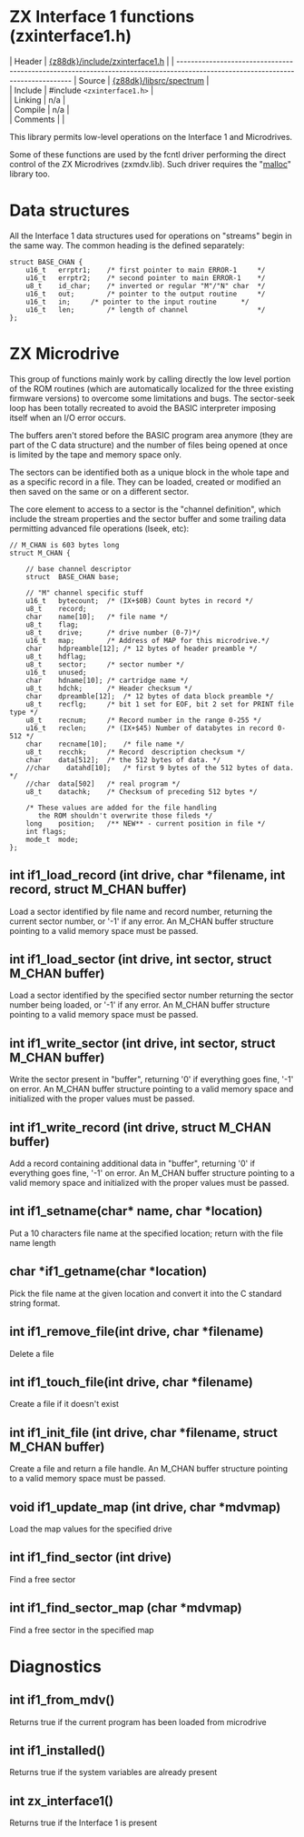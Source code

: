 # ZX Interface 1 functions (zxinterface1.h)

 | Header     | [{z88dk}/include/zxinterface1.h](https://raw.githubusercontent.com/z88dk/z88dk/master/include/zxinterface1.h)    |
 | -------------------------------------------------------------------------------------------------------------------------------
 | Source     | [{z88dk}/libsrc/spectrum](https://github.com/z88dk/z88dk/tree/master/libsrc/spectrum)                   |         
 | Include    | #include `<zxinterface1.h>`             |                                                                           
 | Linking    | n/a                          |                                                                                    
 | Compile    | n/a                          |                                                                                    
 | Comments   |                              |                                                                                    

This library permits low-level operations on the Interface 1 and Microdrives.

Some of these functions are used by the fcntl driver performing the direct control of the ZX Microdrives (zxmdv.lib).  Such driver requires the "[malloc](library/memory_allocation)" library too.


# Data structures

All the Interface 1 data structures used for operations on "streams" begin in the same way.
The common heading is the defined separately:

	
	struct BASE_CHAN {
		u16_t	errptr1;	/* first pointer to main ERROR-1     */
		u16_t	errptr2;	/* second pointer to main ERROR-1    */
		u8_t	id_char;	/* inverted or regular "M"/"N" char  */
		u16_t	out;		/* pointer to the output routine     */
		u16_t	in;		/* pointer to the input routine      */
		u16_t	len;		/* length of channel                 */
	};


# ZX Microdrive

This group of functions mainly work by calling directly the low level portion of the ROM routines (which are automatically localized for the three existing firmware versions) to overcome some limitations and bugs.
The sector-seek loop has been totally recreated to avoid the BASIC interpreter imposing itself when an I/O error occurs.

The buffers aren't stored before the BASIC program area anymore (they are part of the C data structure) and the number of files being opened at once is limited by the tape and memory space only.

The sectors can be identified both as a unique block in the whole tape and as a specific record in a file.  They can be loaded, created or modified an then saved on the same or on a different sector.

The core element to access to a sector is the "channel definition", which include the stream properties and the sector buffer and some trailing data permitting advanced file operations (lseek, etc):

	
	// M_CHAN is 603 bytes long
	struct M_CHAN {
	
		// base channel descriptor
		struct	BASE_CHAN base;
	
		// "M" channel specific stuff
		u16_t	bytecount;	/* (IX+$0B) Count bytes in record */
		u8_t	record;
		char    name[10];	/* file name */
		u8_t	flag;
		u8_t	drive;		/* drive number (0-7)*/
		u16_t	map;		/* Address of MAP for this microdrive.*/
		char    hdpreamble[12];	/* 12 bytes of header preamble */
		u8_t	hdflag;
		u8_t	sector;		/* sector number */
		u16_t	unused;
		char    hdname[10];	/* cartridge name */
		u8_t	hdchk;		/* Header checksum */
		char    dpreamble[12];	/* 12 bytes of data block preamble */
		u8_t	recflg;		/* bit 1 set for EOF, bit 2 set for PRINT file type */
		u8_t	recnum;		/* Record number in the range 0-255 */
		u16_t	reclen;		/* (IX+$45) Number of databytes in record 0-512 */
		char    recname[10];	/* file name */
		u8_t	recchk;		/* Record  description checksum */
		char    data[512];	/* the 512 bytes of data. */
		//char    datahd[10];	/* first 9 bytes of the 512 bytes of data. */
		//char	data[502]	/* real program */
		u8_t	datachk;	/* Checksum of preceding 512 bytes */
	
		/* These values are added for the file handling
		   the ROM shouldn't overwrite those fileds */
		long	position;	/** NEW** - current position in file */
		int	flags;
		mode_t	mode;
	};


## int if1_load_record (int drive, char *filename, int record, struct M_CHAN buffer)

Load a sector identified by file name and record number, returning the current sector number, or '-1' if any error.
An M_CHAN buffer structure pointing to a valid memory space must be passed.

## int if1_load_sector (int drive, int sector, struct M_CHAN buffer)

Load a sector identified by the specified sector number returning the sector number being loaded, or '-1' if any error. 
An M_CHAN buffer structure pointing to a valid memory space must be passed.

## int if1_write_sector (int drive, int sector, struct M_CHAN buffer)

Write the sector present in "buffer", returning '0' if everything goes fine, '-1' on error.
An M_CHAN buffer structure pointing to a valid memory space and initialized with the proper values must be passed.

## int if1_write_record (int drive, struct M_CHAN buffer)

Add a record containing additional data in "buffer", returning '0' if everything goes fine, '-1' on error.
An M_CHAN buffer structure pointing to a valid memory space and initialized with the proper values must be passed.


## int if1_setname(char* name, char *location)

Put a 10 characters file name at the specified location; return with the file name length


## char *if1_getname(char *location)

Pick the file name at the given location and convert it into the C standard string format.


## int if1_remove_file(int drive, char *filename)

Delete a file


## int if1_touch_file(int drive, char *filename)

Create a file if it doesn't exist


## int if1_init_file (int drive, char *filename, struct M_CHAN buffer)

Create a file and return a file handle.
An M_CHAN buffer structure pointing to a valid memory space must be passed.


## void if1_update_map (int drive, char *mdvmap)

Load the map values for the specified drive


## int if1_find_sector (int drive)

Find a free sector


## int if1_find_sector_map (char *mdvmap)

Find a free sector in the specified map



# Diagnostics


## int if1_from_mdv()

Returns true if the current program has been loaded from microdrive


## int if1_installed()

Returns true if the system variables are already present


## int zx_interface1()

Returns true if the Interface 1 is present


